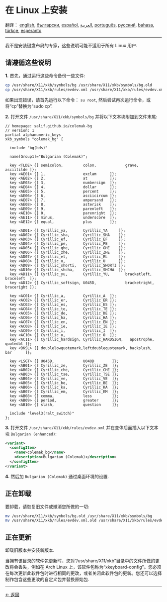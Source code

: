 # 在 Linux 上安装

翻译： [english](LINUX.md), [български](LINUX.bg.md), [español](LINUX.es.md), [العربية](LINUX.ar.md), [português](LINUX.pt.md), [русский](LINUX.ru.md), [bahasa](LINUX.id.md), [türkçe](LINUX.tr.md), [esperanto](LINUX.eo.md)

---

我不是安装键盘布局的专家，这些说明可能不适用于所有 Linux 用户.

## 请遵循这些说明

**1.** 首先，通过运行这些命令备份一些文件:

```bash
cp /usr/share/X11/xkb/symbols/bg /usr/share/X11/xkb/symbols/bg.old
cp /usr/share/X11/xkb/rules/evdev.xml /usr/share/X11/xkb/rules/evdev.xml.old
```

如果出现错误，请首先运行以下命令： `su root`, 然后尝试再次运行命令，或将“cp”替换为“sudo cp”.

**2.** 打开文件 `/usr/share/X11/xkb/symbols/bg` 并将以下文本块附加到文件末尾:

```
// homepage: salif.github.io/colemak-bg
// version: 1
partial alphanumeric_keys
xkb_symbols "colemak_bg" {

  include "bg(bds)"

  name[Group1]="Bulgarian (Colemak)";

  key <TLDE> {[ semicolon,         colon,             grave,          asciitilde ]};
  key <AE01> {[ 1,                 exclam      ]};
  key <AE02> {[ 2,                 at          ]};
  key <AE03> {[ 3,                 numbersign  ]};
  key <AE04> {[ 4,                 dollar      ]};
  key <AE05> {[ 5,                 percent     ]};
  key <AE06> {[ 6,                 asciicircum ]};
  key <AE07> {[ 7,                 ampersand   ]};
  key <AE08> {[ 8,                 asterisk    ]};
  key <AE09> {[ 9,                 parenleft   ]};
  key <AE10> {[ 0,                 parenright  ]};
  key <AE11> {[ minus,             underscore  ]};
  key <AE12> {[ equal,             plus        ]};

  key <AD01> {[ Cyrillic_ya,       Cyrillic_YA     ]};
  key <AD02> {[ Cyrillic_sha,      Cyrillic_SHA    ]};
  key <AD03> {[ Cyrillic_ef,       Cyrillic_EF     ]};
  key <AD04> {[ Cyrillic_pe,       Cyrillic_PE     ]};
  key <AD05> {[ Cyrillic_ghe,      Cyrillic_GHE    ]};
  key <AD06> {[ Cyrillic_zhe,      Cyrillic_ZHE    ]};
  key <AD07> {[ Cyrillic_el,       Cyrillic_EL     ]};
  key <AD08> {[ Cyrillic_u,        Cyrillic_U      ]};
  key <AD09> {[ Cyrillic_shorti,   Cyrillic_SHORTI ]};
  key <AD10> {[ Cyrillic_shcha,    Cyrillic_SHCHA  ]};
  key <AD11> {[ Cyrillic_yu,       Cyrillic_YU,       bracketleft,       braceleft  ]};
  key <AD12> {[ Cyrillic_softsign, U045D,             bracketright,      braceright ]};

  key <AC01> {[ Cyrillic_a,        Cyrillic_A  ]};
  key <AC02> {[ Cyrillic_er,       Cyrillic_ER ]};
  key <AC03> {[ Cyrillic_es,       Cyrillic_ES ]};
  key <AC04> {[ Cyrillic_te,       Cyrillic_TE ]};
  key <AC05> {[ Cyrillic_de,       Cyrillic_DE ]};
  key <AC06> {[ Cyrillic_ha,       Cyrillic_HA ]};
  key <AC07> {[ Cyrillic_en,       Cyrillic_EN ]};
  key <AC08> {[ Cyrillic_ie,       Cyrillic_IE ]};
  key <AC09> {[ Cyrillic_i,        Cyrillic_I  ]};
  key <AC10> {[ Cyrillic_o,        Cyrillic_O  ]};
  key <AC11> {[ Cyrillic_hardsign, Cyrillic_HARDSIGN,   apostrophe, quotedbl ]};
  key <BKSL> {[ doublelowquotemark,leftdoublequotemark, backslash,  bar      ]};

  key <LSGT> {[ U045D,             U040D        ]};
  key <AB01> {[ Cyrillic_ze,       Cyrillic_ZE  ]};
  key <AB02> {[ Cyrillic_che,      Cyrillic_CHE ]};
  key <AB03> {[ Cyrillic_tse,      Cyrillic_TSE ]};
  key <AB04> {[ Cyrillic_ve,       Cyrillic_VE  ]};
  key <AB05> {[ Cyrillic_be,       Cyrillic_BE  ]};
  key <AB06> {[ Cyrillic_ka,       Cyrillic_KA  ]};
  key <AB07> {[ Cyrillic_em,       Cyrillic_EM  ]};
  key <AB08> {[ comma,             less         ]};
  key <AB09> {[ period,            greater      ]};
  key <AB10> {[ slash,             question     ]};

  include "level3(ralt_switch)"
};
```

**3.** 打开文件 `/usr/share/X11/xkb/rules/evdev.xml` 并在变体后面插入以下文本块 `Bulgarian (enhanced)`:

```xml
<variant>
  <configItem>
    <name>colemak_bg</name>
    <description>Bulgarian (Colemak)</description>
  </configItem>
</variant>
```

**4.** 然后加 `Bulgarian (Colemak)` 通过桌面环境的设置.

## 正在卸载

要卸载，请恢复旧文件或撤消您所做的一切:

```bash
mv /usr/share/X11/xkb/symbols/bg.old /usr/share/X11/xkb/symbols/bg
mv /usr/share/X11/xkb/rules/evdev.xml.old /usr/share/X11/xkb/rules/evdev.xml
```

## 正在更新

卸载旧版本并安装新版本.

当拥有该目录的软件包更新时，您对“/usr/share/X11/xkb”目录中的文件所做的更改将会丢失，例如在 Arch Linux 上，该软件包称为“xkeyboard-config”。您必须在每次更新此软件包时进行相同的更改，或者关闭此软件包的更新。您还可以选择制作包含这些更改的自定义包并替换原始包.

---

[← 返回](./README.zh-CN.md)
